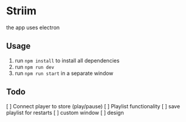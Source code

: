 # Striim

the app uses electron

## Usage

1. run `npm install` to install all dependencies
2. run `npm run dev`
3. run `npm run start` in a separate window


## Todo
[ ] Connect player to store (play/pause)
[ ] Playlist functionality
[ ] save playlist for restarts
[ ] custom window
[ ] design
